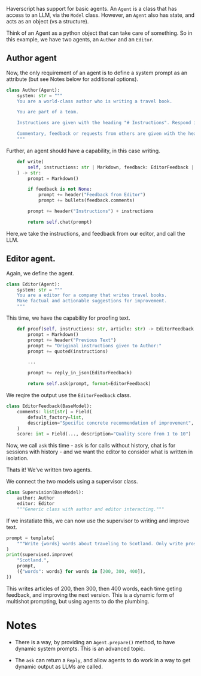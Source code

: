 Haverscript has support for basic agents. An `Agent` is a class that has access
to an LLM, via the `Model` class. However, an `Agent` also has state, and acts
as an object (vs a structure).

Think of an Agent as a python object that can take care of something. So in this
example, we have two agents, an `Author` and an `Editor`.

## Author agent

Now, the only requirement of an agent is to define a system prompt as
an attribute (but see Notes below for additional options).

```python
class Author(Agent):
    system: str = """
    You are a world-class author who is writing a travel book.

    You are part of a team.

    Instructions are given with the heading "# Instructions". Respond in the requested format.

    Commentary, feedback or requests from others are given with the heading "# Feedback from ..."
    """
```

Further, an agent should have a capability, in this case writing.

```python
    def write(
        self, instructions: str | Markdown, feedback: EditorFeedback | None = None
    ) -> str:
        prompt = Markdown()

        if feedback is not None:
            prompt += header("Feedback from Editor")
            prompt += bullets(feedback.comments)

        prompt += header("Instructions") + instructions

        return self.chat(prompt)
```


Here,we take the instructions, and feedback from our editor, and call the LLM.

## Editor agent.

Again, we define the agent.

```python
class Editor(Agent):
    system: str = """
    You are a editor for a company that writes travel books.
    Make factual and actionable suggestions for improvement.
    """
```

This time, we have the capability for proofing text.

```python
    def proof(self, instructions: str, article: str) -> EditorFeedback:
        prompt = Markdown()
        prompt += header("Previous Text")
        prompt += "Original instructions given to Author:"
        prompt += quoted(instructions)

        ...

        prompt += reply_in_json(EditorFeedback)

        return self.ask(prompt, format=EditorFeedback)
```

We reqire the output use the `EditorFeedback` class.

```python
class EditorFeedback(BaseModel):
    comments: list[str] = Field(
        default_factory=list,
        description="Specific concrete recommendation of improvement",
    )
    score: int = Field(..., description="Quality score from 1 to 10")
```

Now, we call `ask` this time - ask is for calls without history, chat is for
sessions with history - and we want the editor to consider what is written in
isolation.

Thats it! We've written two agents.

We connect the two models using a supervisor class.

```python
class Supervision(BaseModel):
    author: Author
    editor: Editor
    """Generic class with author and editor interacting."""
```

If we instatiate this, we can now use the supervisor to writing
and improve text.


```python
prompt = template(
    """Write {words} words about traveling to Scotland. Only write prose. No titles or lists."""
)
print(supervised.improve(
    "Scotland.",
    prompt,
    ({"words": words} for words in [200, 300, 400]),
))
```

This writes articles of 200, then 300, then 400 words, each time geting feedback,
and improving the next version. This is a dynamic form of multishot prompting,
but using agents to do the plumbing.

# Notes

- There is a way, by providing an `Agent.prepare()` method, to have dynamic
system prompts. This is an advanced topic.

- The `ask` can return a `Reply`, and allow agents to do work in a way to get
dynamic output as LLMs are called.
